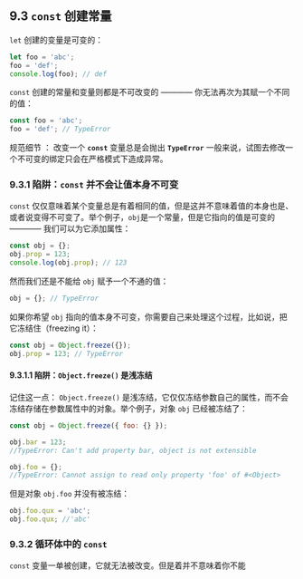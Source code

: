 ## 9.3 `const` 创建常量

`let` 创建的变量是可变的：

``` javascript
let foo = 'abc';
foo = 'def';
console.log(foo); // def
```

`const` 创建的常量和变量则都是不可改变的 ———— 你无法再次为其赋一个不同的值：

``` javascript
const foo = 'abc';
foo = 'def'; // TypeError
```

规范细节 ： 改变一个 **`const`** 变量总是会抛出 **`TypeError`**
一般来说，试图去修改一个不可变的绑定只会在严格模式下造成异常。

### 9.3.1 陷阱：`const` 并不会让值本身不可变

`const` 仅仅意味着某个变量总是有着相同的值，但是这并不意味着值的本身也是、或者说变得不可变了。举个例子，`obj`是一个常量，但是它指向的值是可变的 ———— 我们可以为它添加属性：

``` javascript
const obj = {};
obj.prop = 123;
console.log(obj.prop); // 123
```

然而我们还是不能给 `obj` 赋予一个不通的值：

``` javascript
obj = {}; // TypeError
```

如果你希望 `obj` 指向的值本身不可变，你需要自己来处理这个过程，比如说，把它冻结住（freezing it）：

``` javascript
const obj = Object.freeze({});
obj.prop = 123; // TypeError
```

#### 9.3.1.1 陷阱：**`Object.freeze()`** 是浅冻结

记住这一点： `Object.freeze()` 是浅冻结，它仅仅冻结参数自己的属性，而不会冻结存储在参数属性中的对象。举个例子，对象 `obj` 已经被冻结了：

``` javascript
const obj = Object.freeze({ foo: {} });

obj.bar = 123; 
//TypeError: Can't add property bar, object is not extensible

obj.foo = {}; 
//TypeError: Cannot assign to read only property 'foo' of #<Object>
```

但是对象 `obj.foo` 并没有被冻结：

``` javascript
obj.foo.qux = 'abc';
obj.foo.qux; //'abc'
```

### 9.3.2 循环体中的 **`const`**

`const` 变量一单被创建，它就无法被改变。但是着并不意味着你不能


















